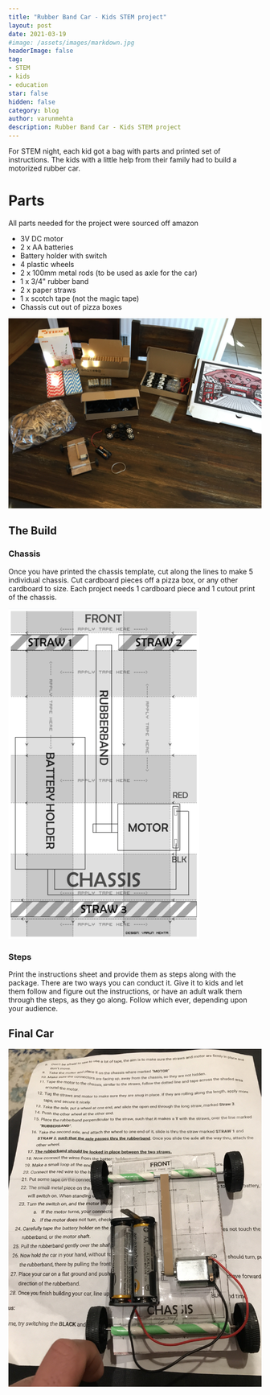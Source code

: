 ```yaml
---
title: "Rubber Band Car - Kids STEM project"
layout: post
date: 2021-03-19
#image: /assets/images/markdown.jpg
headerImage: false
tag:
- STEM
- kids
- education
star: false
hidden: false
category: blog
author: varunmehta
description: Rubber Band Car - Kids STEM project
---
```

For STEM night, each kid got a bag with parts and printed set of instructions. The kids with a little help from their family had to build a motorized rubber car.

# Parts

All parts needed for the project were sourced off amazon

 * 3V DC motor
 * 2 x AA batteries
 * Battery holder with switch
 * 4 plastic wheels
 * 2 x 100mm metal rods (to be used as axle for the car)
 * 1 x 3/4" rubber band
 * 2 x paper straws
 * 1 x scotch tape (not the magic tape)
 * Chassis cut out of pizza boxes

![Parts](/assets/images/posts/stem_car/components.JPG)

## The Build

### Chassis

Once you have printed the chassis template, cut along the lines to make 5 individual chassis. Cut cardboard pieces off a pizza box, or any other cardboard to size. Each project needs 1 cardboard piece and 1 cutout print of the chassis.

![chassis](/assets/images/posts/stem_car/chassis_small.png)

### Steps

Print the instructions sheet and provide them as steps along with the package. There are two ways you can conduct it. Give it to kids and let them follow and figure out the instructions, or have an adult walk them through the steps, as they go along. Follow which ever, depending upon your audience.

## Final Car

![Car](/assets/images/posts/stem_car/stem_final.jpg)

